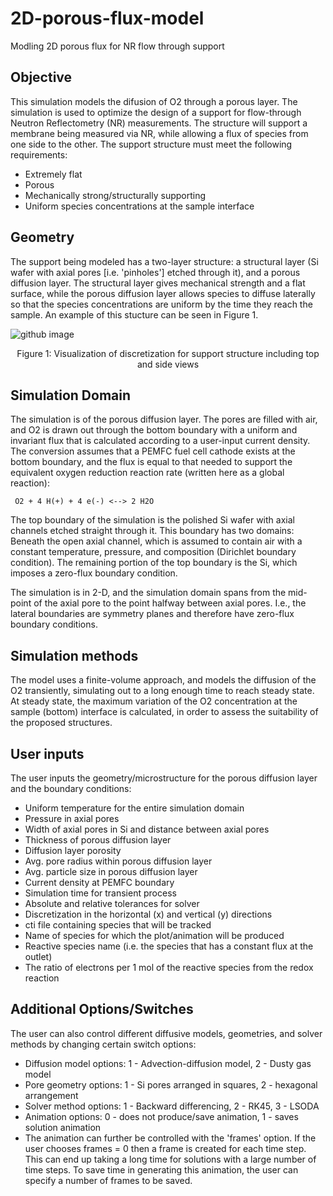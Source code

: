 # 2D-porous-flux-model
Modling 2D porous flux for NR flow through support

## Objective
This simulation models the difusion of O2 through a porous layer. 
The simulation is used to optimize the design of a support for 
flow-through Neutron Reflectometry (NR) measurements. The structure 
will support a membrane being measured via NR, while allowing a 
flux of species from one side to the other. The support structure 
must meet the following requirements:
* Extremely flat
* Porous
* Mechanically strong/structurally supporting
* Uniform species concentrations at the sample interface

## Geometry
The support being modeled has a two-layer structure: a structural 
layer (Si wafer with axial pores [i.e. 'pinholes'] etched through 
it), and a porous diffusion layer.  The structural layer gives
mechanical strength and a flat surface, while the porous diffusion
layer allows species to diffuse laterally so that the species 
concentrations are uniform by the time they reach the sample. An example
of this stucture can be seen in Figure 1.

![github image](https://user-images.githubusercontent.com/39809042/42965564-a609f95c-8b57-11e8-8642-38bd77588ee3.PNG)
<p align="center"> Figure 1: Visualization of discretization for support structure including top and side views

## Simulation Domain
The simulation is of the porous diffusion layer.
The pores are filled with air, and O2 is drawn out through the 
bottom boundary with a uniform and invariant flux that is 
calculated according to a user-input current density.  The conversion
assumes that a PEMFC fuel cell cathode exists at the bottom boundary,
and the flux is equal to that needed to support the equivalent oxygen
reduction reaction rate (written here as a global reaction):

     O2 + 4 H(+) + 4 e(-) <--> 2 H2O

The top boundary of the simulation is the polished Si wafer with axial
channels etched straight through it.  This boundary has two domains: 
Beneath the open axial channel, which is assumed to contain air with a 
constant temperature, pressure, and composition (Dirichlet boundary 
condition). The remaining portion of the top boundary is the Si, which 
imposes a zero-flux boundary condition.

The simulation is in 2-D, and the simulation domain spans from the 
mid-point of the axial pore to the point halfway between axial pores.
I.e., the lateral boundaries are symmetry planes and therefore have 
zero-flux boundary conditions.

## Simulation methods
The model uses a finite-volume approach, and models the diffusion of 
the O2 transiently, simulating out to a long enough time to reach 
steady state. At steady state, the maximum variation of the O2 
concentration at the sample (bottom) interface is calculated, in 
order to assess the suitability of the proposed structures.

## User inputs
The user inputs the geometry/microstructure for the porous diffusion 
layer and the boundary conditions:
* Uniform temperature for the entire simulation domain
* Pressure in axial pores
* Width of axial pores in Si and distance between axial pores
* Thickness of porous diffusion layer
* Diffusion layer porosity
* Avg. pore radius within porous diffusion layer
* Avg. particle size in porous diffusion layer
* Current density at PEMFC boundary
* Simulation time for transient process
* Absolute and relative tolerances for solver
* Discretization in the horizontal (x) and vertical (y) directions
* cti file containing species that will be tracked
* Name of species for which the plot/animation will be produced
* Reactive species name (i.e. the species that has a constant flux at the outlet)
* The ratio of electrons per 1 mol of the reactive species from the redox reaction

## Additional Options/Switches
The user can also control different diffusive models, geometries, 
and solver methods by changing certain switch options:

* Diffusion model options: 1 - Advection-diffusion model, 2 - Dusty gas model
* Pore geometry options: 1 - Si pores arranged in squares, 2 - hexagonal arrangement
* Solver method options: 1 - Backward differencing, 2 - RK45, 3 - LSODA
* Animation options: 0 - does not produce/save animation, 1 - saves solution animation
* The animation can further be controlled with the 'frames' option. If the user 
chooses frames = 0 then a frame is created for each time step. This can end up 
taking a long time for solutions with a large number of time steps. To save time
 in generating this animation, the user can specify a number of frames to be saved.

